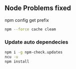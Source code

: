 ## Node Problems fixed

npm config get prefix

```sh
npm --force cache cleam
```

### Update auto dependecies

```sh
npm i -g npm-check.updates
ncu -u
npm install
```
